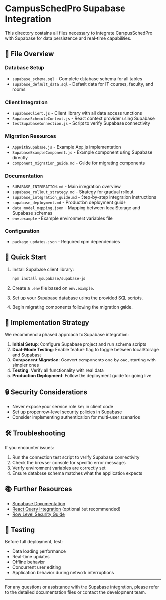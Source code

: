 # CampusSchedPro Supabase Integration

This directory contains all files necessary to integrate CampusSchedPro with Supabase for data persistence and real-time capabilities.

## 📁 File Overview

### Database Setup
- `supabase_schema.sql` - Complete database schema for all tables
- `supabase_default_data.sql` - Default data for IT courses, faculty, and rooms

### Client Integration
- `supabaseClient.js` - Client library with all data access functions
- `SupabaseScheduleContext.js` - React context provider using Supabase
- `testSupabaseConnection.js` - Script to verify Supabase connectivity

### Migration Resources
- `AppWithSupabase.js` - Example App.js implementation
- `SupabaseExampleComponent.js` - Example component using Supabase directly
- `component_migration_guide.md` - Guide for migrating components

### Documentation
- `SUPABASE_INTEGRATION.md` - Main integration overview
- `supabase_rollout_strategy.md` - Strategy for gradual rollout
- `supabase_integration_guide.md` - Step-by-step integration instructions
- `supabase_deployment.md` - Production deployment guide
- `data_model_mapping.json` - Mapping between localStorage and Supabase schemas
- `env.example` - Example environment variables file

### Configuration
- `package_updates.json` - Required npm dependencies

## 🚀 Quick Start

1. Install Supabase client library:
   ```bash
   npm install @supabase/supabase-js
   ```

2. Create a `.env` file based on `env.example`.

3. Set up your Supabase database using the provided SQL scripts.

4. Begin migrating components following the migration guide.

## 🔄 Implementation Strategy

We recommend a phased approach to Supabase integration:

1. **Initial Setup**: Configure Supabase project and run schema scripts
2. **Dual-Mode Testing**: Enable feature flag to toggle between localStorage and Supabase
3. **Component Migration**: Convert components one by one, starting with simpler ones
4. **Testing**: Verify all functionality with real data
5. **Production Deployment**: Follow the deployment guide for going live

## 🔒 Security Considerations

- Never expose your service role key in client code
- Set up proper row-level security policies in Supabase
- Consider implementing authentication for multi-user scenarios

## 🛠 Troubleshooting

If you encounter issues:

1. Run the connection test script to verify Supabase connectivity
2. Check the browser console for specific error messages
3. Verify environment variables are correctly set
4. Ensure database schema matches what the application expects

## 📚 Further Resources

- [Supabase Documentation](https://supabase.io/docs)
- [React Query Integration](https://react-query.tanstack.com/) (optional but recommended)
- [Row Level Security Guide](https://supabase.io/docs/guides/auth/row-level-security)

## 🧪 Testing

Before full deployment, test:

- Data loading performance
- Real-time updates
- Offline behavior
- Concurrent user editing
- Application behavior during network interruptions

---

For any questions or assistance with the Supabase integration, please refer to the detailed documentation files or contact the development team.
